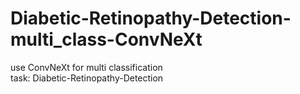 # Diabetic-Retinopathy-Detection-multi_class-ConvNeXt
use ConvNeXt for multi classification  
task: Diabetic-Retinopathy-Detection
